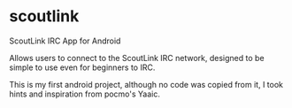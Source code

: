 scoutlink
=========

ScoutLink IRC App for Android

Allows users to connect to the ScoutLink IRC network, designed to be simple to use even for beginners to IRC.

This is my first android project, although no code was copied from it, I took hints and inspiration from pocmo's Yaaic.